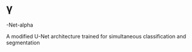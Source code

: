 # <h1> γ </h1> -Net-alpha
A modified U-Net architecture trained for simultaneous classification and segmentation
